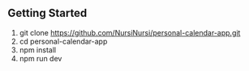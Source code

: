 ## Getting Started

1. git clone https://github.com/NursiNursi/personal-calendar-app.git
2. cd personal-calendar-app
3. npm install
4. npm run dev
